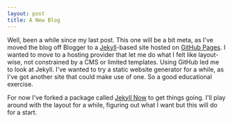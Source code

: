 ```yaml
---
layout: post
title: A New Blog
---
```

Well, been a while since my last post.  This one will be a bit meta, as I've moved the 
blog off Blogger to a [Jekyll](https://jekyllrb.com)-based site hosted on 
[GitHub Pages](https://pages.github.com).  I wanted to move to a 
hosting provider that let me do what I felt like layout-wise, not constrained by a CMS
or limited templates.  Using GitHub led me to look at Jekyll. I've wanted to try a static
website generator for a while, as I've got another site that could make use of one. So a
good educational exercise.

For now I've forked a package called [Jekyll Now](http://github.com/barryclark/jekyll-now)
to get things going.  I'll play around with the layout for a while, figuring out what I
want but this will do for a start.
